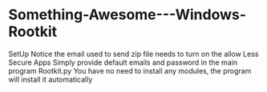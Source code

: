# Something-Awesome---Windows-Rootkit
SetUp
Notice the email used to send zip file needs to turn on the allow Less Secure Apps
Simply provide default emails and password in the main program Rootkit.py 
You have no need to install any modules, the program will install it automatically 